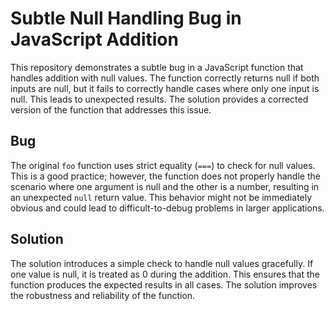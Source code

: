 # Subtle Null Handling Bug in JavaScript Addition

This repository demonstrates a subtle bug in a JavaScript function that handles addition with null values.  The function correctly returns null if both inputs are null, but it fails to correctly handle cases where only one input is null. This leads to unexpected results.  The solution provides a corrected version of the function that addresses this issue.

## Bug

The original `foo` function uses strict equality (`===`) to check for null values. This is a good practice; however, the function does not properly handle the scenario where one argument is null and the other is a number, resulting in an unexpected `null` return value.  This behavior might not be immediately obvious and could lead to difficult-to-debug problems in larger applications.

## Solution

The solution introduces a simple check to handle null values gracefully. If one value is null, it is treated as 0 during the addition. This ensures that the function produces the expected results in all cases. The solution improves the robustness and reliability of the function.